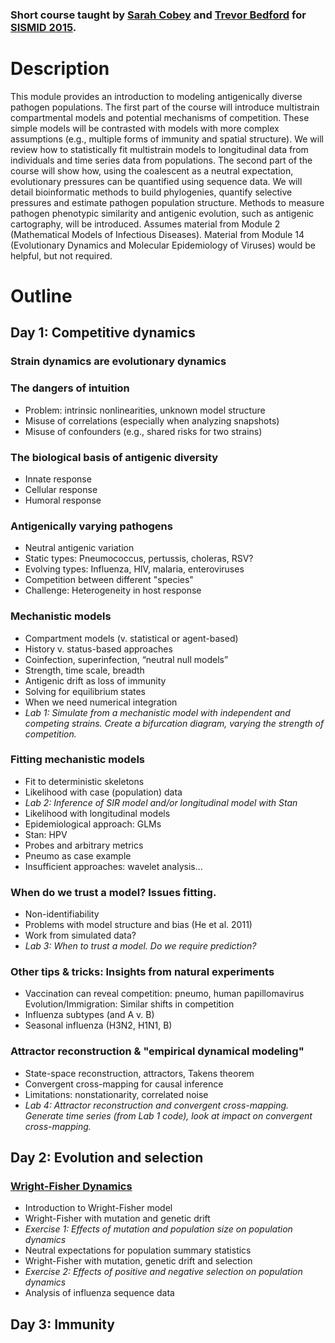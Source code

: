 ### Short course taught by [Sarah Cobey](http://cobeylab.uchicago.edu/) and [Trevor Bedford](http://bedford.io/) for [SISMID 2015](https://depts.washington.edu/sismid/general.html).

# Description

This module provides an introduction to modeling antigenically diverse pathogen populations. The first part of the course will introduce multistrain compartmental models and potential mechanisms of competition. These simple models will be contrasted with models with more complex assumptions (e.g., multiple forms of immunity and spatial structure). We will review how to statistically fit multistrain models to longitudinal data from individuals and time series data from populations. The second part of the course will show how, using the coalescent as a neutral expectation, evolutionary pressures can be quantified using sequence data. We will detail bioinformatic methods to build phylogenies, quantify selective pressures and estimate pathogen population structure. Methods to measure pathogen phenotypic similarity and antigenic evolution, such as antigenic cartography, will be introduced. Assumes material from Module 2 (Mathematical Models of Infectious Diseases). Material from Module 14 (Evolutionary Dynamics and Molecular Epidemiology of Viruses) would be helpful, but not required.

# Outline

## Day 1: Competitive dynamics

### Strain dynamics are evolutionary dynamics

### The dangers of intuition
* Problem: intrinsic nonlinearities, unknown model structure
* Misuse of correlations (especially when analyzing snapshots)
* Misuse of confounders (e.g., shared risks for two strains)

### The biological basis of antigenic diversity
* Innate response
* Cellular response
* Humoral response

### Antigenically varying pathogens
* Neutral antigenic variation
* Static types: Pneumococcus, pertussis, choleras, RSV?
* Evolving types: Influenza, HIV, malaria, enteroviruses
* Competition between different "species"
* Challenge: Heterogeneity in host response

### Mechanistic models
* Compartment models (v. statistical or agent-based)
* History v. status-based approaches
* Coinfection, superinfection, “neutral null models”
* Strength, time scale, breadth
* Antigenic drift as loss of immunity
* Solving for equilibrium states
* When we need numerical integration
* *Lab 1: Simulate from a mechanistic model with independent and competing strains. Create a bifurcation diagram, varying the strength of competition.*

### Fitting mechanistic models
* Fit to deterministic skeletons
* Likelihood with case (population) data
* *Lab 2: Inference of SIR model and/or longitudinal model with Stan*
* Likelihood with longitudinal models
* Epidemiological approach: GLMs
* Stan: HPV
* Probes and arbitrary metrics
* Pneumo as case example
* Insufficient approaches: wavelet analysis...
  
### When do we trust a model? Issues fitting.
* Non-identifiability
* Problems with model structure and bias (He et al. 2011)
* Work from simulated data?
* *Lab 3: When to trust a model. Do we require prediction?*

### Other tips & tricks: Insights from natural experiments
* Vaccination can reveal competition: pneumo, human papillomavirus Evolution/Immigration: Similar shifts in competition
* Influenza subtypes (and A v. B)
* Seasonal influenza (H3N2, H1N1, B)

### Attractor reconstruction & "empirical dynamical modeling"
* State-space reconstruction, attractors, Takens theorem
* Convergent cross-mapping for causal inference
* Limitations: nonstationarity, correlated noise
* *Lab 4: Attractor reconstruction and convergent cross-mapping. Generate time series (from Lab 1 code), look at impact on convergent cross-mapping.*

## Day 2: Evolution and selection

### [Wright-Fisher Dynamics](wright-fisher)

* Introduction to Wright-Fisher model
* Wright-Fisher with mutation and genetic drift
* *Exercise 1: Effects of mutation and population size on population dynamics*
* Neutral expectations for population summary statistics
* Wright-Fisher with mutation, genetic drift and selection
* *Exercise 2: Effects of positive and negative selection on population dynamics*
* Analysis of influenza sequence data

## Day 3: Immunity
